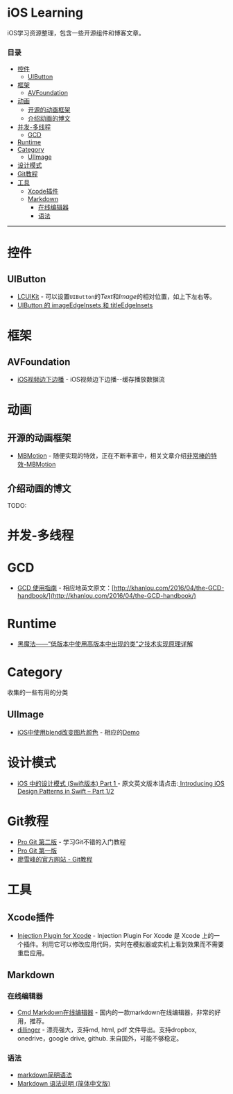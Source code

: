 # iOS Learning

iOS学习资源整理，包含一些开源组件和博客文章。

### 目录

- [控件](#控件)
  - [UIButton](#uibutton) 
- [框架](#框架)
  - [AVFoundation](#avfoundation)
- [动画](#动画)
  - [开源的动画框架](#开源的动画框架)
  - [介绍动画的博文](#介绍动画的博文)
- [并发-多线程](#并发-多线程)
  - [GCD](#gcd)
- [Runtime](#runtime)
- [Category](#category)
  - [UIImage](#uiimage)
- [设计模式](#设计模式)
- [Git教程](#git教程)
- [工具](#工具)
  - [Xcode插件](#xcode插件)
  - [Markdown](#markdown)
    - [在线编辑器](#在线编辑器)
    - [语法](语法)
  
  
***

# 控件

## UIButton
* [LCUIKit](https://github.com/lianchengjiang/LCUIKit) - 可以设置`UIButton`的*Text*和*Image*的相对位置，如上下左右等。
* [UIButton 的 imageEdgeInsets 和 titleEdgeInsets](http://www.jianshu.com/p/62850b201049)

# 框架

## AVFoundation
* [iOS视频边下边播](http://www.jianshu.com/p/990ee3db0563) - iOS视频边下边播--缓存播放数据流

# 动画

## 开源的动画框架
* [MBMotion](https://github.com/mmoaay/MBMotion) - 随便实现的特效，正在不断丰富中，相关文章介绍[非常棒的特效-MBMotion](http://www.superqq.com/blog/2015/12/11/mbmotion-great-effect/)

## 介绍动画的博文

TODO: 

# 并发-多线程

# GCD
* [GCD 使用指南](http://swift.gg/2016/05/05/the-gcd-handbook/) - 相应地英文原文：[http://khanlou.com/2016/04/the-GCD-handbook/](http://khanlou.com/2016/04/the-GCD-handbook/)

# Runtime

* [黑魔法——“低版本中使用高版本中出现的类”之技术实现原理详解](http://www.jianshu.com/p/55180ade32d1)

# Category

收集的一些有用的分类

## UIImage

* [iOS中使用blend改变图片颜色](https://onevcat.com/2013/04/using-blending-in-ios/) - 相应的[Demo](https://github.com/onevcat/VVImageTint)

# 设计模式

* [iOS 中的设计模式 (Swift版本) Part 1 ](http://blog.callmewhy.com/2014/12/29/introducing-ios-design-patterns-in-swift-part-1/) - 原文英文版本请点击:[ Introducing iOS Design Patterns in Swift – Part 1/2 ](https://www.raywenderlich.com/86477/introducing-ios-design-patterns-in-swift-part-1)

# Git教程

* [Pro Git 第二版](https://git-scm.com/book/zh/v2) - 学习Git不错的入门教程
* [Pro Git 第一版](http://git.oschina.net/progit/)
* [廖雪峰的官方网站 - Git教程](http://www.liaoxuefeng.com/wiki/0013739516305929606dd18361248578c67b8067c8c017b000)

# 工具

## Xcode插件

* [Injection Plugin for Xcode](https://github.com/johnno1962/injectionforxcode) - Injection Plugin For Xcode 是 Xcode 上的一个插件。利用它可以修改应用代码，实时在模拟器或实机上看到效果而不需要重启应用。

## Markdown
### 在线编辑器
* [Cmd Markdown在线编辑器](https://www.zybuluo.com/mdeditor) - 国内的一款markdown在线编辑器，非常的好用，推荐。
* [dillinger](http://dillinger.io/) - 漂亮强大，支持md, html, pdf 文件导出。支持dropbox, onedrive，google drive, github. 来自国外，可能不够稳定。 

### 语法
* [markdown简明语法](http://ibruce.info/2013/11/26/markdown/)
* [Markdown 语法说明 (简体中文版)](http://wowubuntu.com/markdown/)
